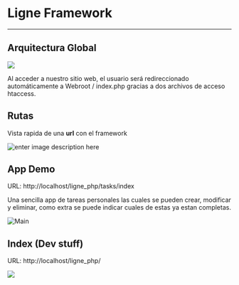 # Ligne Framework

---

## Arquitectura Global

![](https://i.imgur.com/oSwamcg.png)

Al acceder a nuestro sitio web, el usuario será redireccionado
automáticamente a Webroot / index.php gracias a dos archivos de
acceso htaccess.

## Rutas
Vista rapida de una **url** con el framework

![enter image description here](https://i.imgur.com/kHEWAwK.png)

## App Demo

URL: http://localhost/ligne_php/tasks/index

Una sencilla app de tareas personales las cuales se pueden
crear, modificar y eliminar, como extra se puede indicar cuales 
de estas ya estan completas.

![Main](https://i.imgur.com/f3Q69fX.png)

## Index (Dev stuff)

URL: http://localhost/ligne_php/

![](https://i.imgur.com/xJ3IzVv.png)




